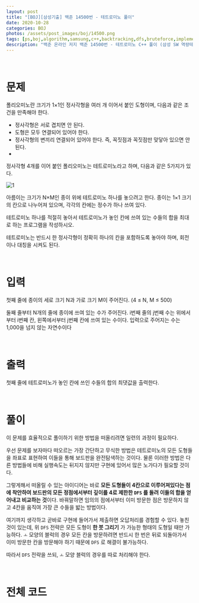 ```yaml
---
layout: post
title: "[BOJ][삼성기출] 백준 14500번 - 테트로미노 풀이"
date: 2020-10-28
categories: BOJ
photos: /assets/post_images/boj/14500.png
tags: [ps,boj,algorithm,samsung,c++,backtracking,dfs,bruteforce,implementation]
description: "백준 온라인 저지 백준 14500번 - 테트로미노 C++ 풀이 (삼성 SW 역량테스트 기출)"
---
```


<br>

# 문제

폴리오미노란 크기가 1×1인 정사각형을 여러 개 이어서 붙인 도형이며, 다음과 같은 조건을 만족해야 한다.

- 정사각형은 서로 겹치면 안 된다.
- 도형은 모두 연결되어 있어야 한다.
- 정사각형의 변끼리 연결되어 있어야 한다. 즉, 꼭짓점과 꼭짓점만 맞닿아 있으면 안 된다.
- 
정사각형 4개를 이어 붙인 폴리오미노는 테트로미노라고 하며, 다음과 같은 5가지가 있다.

![1](https://onlinejudgeimages.s3-ap-northeast-1.amazonaws.com/problem/14500/1.png)

아름이는 크기가 N×M인 종이 위에 테트로미노 하나를 놓으려고 한다. 종이는 1×1 크기의 칸으로 나누어져 있으며, 각각의 칸에는 정수가 하나 쓰여 있다.

테트로미노 하나를 적절히 놓아서 테트로미노가 놓인 칸에 쓰여 있는 수들의 합을 최대로 하는 프로그램을 작성하시오.

테트로미노는 반드시 한 정사각형이 정확히 하나의 칸을 포함하도록 놓아야 하며, 회전이나 대칭을 시켜도 된다.

<br>

# 입력

첫째 줄에 종이의 세로 크기 N과 가로 크기 M이 주어진다. (4 ≤ N, M ≤ 500)

둘째 줄부터 N개의 줄에 종이에 쓰여 있는 수가 주어진다. i번째 줄의 j번째 수는 위에서부터 i번째 칸, 왼쪽에서부터 j번째 칸에 쓰여 있는 수이다. 입력으로 주어지는 수는 1,000을 넘지 않는 자연수이다

<br>

# 출력

첫째 줄에 테트로미노가 놓인 칸에 쓰인 수들의 합의 최댓값을 출력한다.

<br>

# 풀이

이 문제를 효율적으로 풀이하기 위한 방법을 떠올리려면 일련의 과정이 필요하다.

우선 문제를 보자마다 떠오르는 가장 간단하고 무식한 방법은 테트로미노의 모든 도형들을 좌표로 표현하여 이들을 통해 보드판을 완전탐색하는 것이다. 물론 이러한 방법은 다른 방법들에 비해 실행속도는 뒤지지 않지만 구현에 있어서 많은 노가다가 필요할 것이다.

그렇게해서 떠올릴 수 있는 아이디어는 바로 **모든 도형들이 4칸으로 이루어져있다는 점에 착안하여 보드판의 모든 정점에서부터 깊이를 4로 제한한 `DFS` 를 돌려 이들의 합을 얻어내고 비교하는 것**이다. 바꿔말하면 임의의 점에서부터 이미 방문한 점은 방문하지 않고 4칸을 움직여 가장 큰 수들을 밟는 방법이다.

여기까지 생각하고 곧바로 구현에 들어가서 제출하면 오답처리를 경험할 수 있다. 놓친 것이 있는데, 위 `DFS` 전략은 모든 도형이 **한 붓 그리기** 가 가능한 형태의 도형일 때만 가능하다. `ㅗ` 모양의 블럭의 경우 모든 칸을 방문하려면 반드시 한 번은 뒤로 되돌아가서 이미 방문한 칸을 방문해야 하기 때문에 `DFS` 로 해결이 불가능하다.

따라서 `DFS` 전략을 쓰되, `ㅗ` 모양 블럭의 경우를 따로 처리해야 한다.

<br>

# 전체 코드

<script src="https://gist.github.com/yjyoon-dev/f33fb419bf78c1f1308f636ae741e544.js"></script>